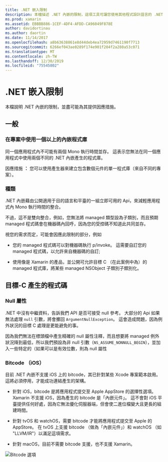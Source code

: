 ```yaml
---
title: .NET 嵌入限制
description: 本檔描述 .NET 內嵌的限制，這項工具可讓您使用其他程式設計語言的 .NET 程式碼。
ms.prod: xamarin
ms.assetid: EBBBB886-1CEF-4DF4-AFDD-CA96049F878E
author: davidortinau
ms.author: daortin
ms.date: 11/14/2017
ms.openlocfilehash: a8b63638861e8d44deb4ea72959d7461190f7713
ms.sourcegitcommit: 6266ef043ae0289f174e901f204f2a280a53c071
ms.translationtype: MT
ms.contentlocale: zh-TW
ms.lasthandoff: 12/30/2019
ms.locfileid: "75545802"
---
```

# <a name="net-embedding-limitations"></a>.NET 嵌入限制

本檔說明 .NET 內嵌的限制，並盡可能為其提供因應措施。

## <a name="general"></a>一般

### <a name="use-more-than-one-embedded-library-in-a-project"></a>在專案中使用一個以上的內嵌程式庫

同一個應用程式內不可能有兩個 Mono 執行時間並存。 這表示您無法在同一個應用程式中使用兩個不同的 .NET 內嵌產生的程式庫。

因應措施 **：** 您可以使用產生器來建立包含數個元件的單一程式庫（來自不同的專案）。

### <a name="subclassing"></a>種類

.NET 內嵌藉由公開適用于目的語言和平臺的一組立即可用的 Api，來減輕應用程式內 Mono 執行時間的整合。

不過，這不是雙向整合，例如，您無法將 managed 類型設為子類別，而且預期 managed 程式碼會在機器碼內回呼，因為您的受控碼不知道此共同並存。

視您的需求而定，可能會因應此限制的部分，例如

* 您的 managed 程式碼可以對機器碼執行 p/invoke。 這需要自訂您的 managed 程式碼，以允許來自機器碼的自訂;

* 使用像是 Xamarin 的產品，並公開可允許目標 C （在此案例中為）的 managed 程式庫，將某些 managed NSObject 子類別子類別化。

## <a name="objective-c-generated-code"></a>目標-C 產生的程式碼

### <a name="nullability"></a>Null 屬性

.NET 中沒有中繼資料，告訴我們 API 是否可接受 null 參考。 大部分的 Api 如果無法處理 `null` 引數，將會擲回 `ArgumentNullException`。 這會造成問題，因為例外狀況的目標 C 處理是更能避免的事。

因為我們無法在標頭檔中產生精確的 null 屬性注釋，而且想要將 managed 例外狀況降到最低，所以我們預設為非 null 引數（`NS_ASSUME_NONNULL_BEGIN`），並加入一些特定的（如果可以是有效位數，則為 null 屬性

### <a name="bitcode-ios"></a>Bitcode （iOS）

目前 .NET 內嵌不支援 iOS 上的 bitcode，其已針對某些 Xcode 專案範本啟用。 這將必須停用，才能成功連結產生的架構。

* 針對 iOS，bitcode 是將應用程式提交至 Apple AppStore 的選擇性選項。 Xamarin 不支援 iOS，因為產生的 bitcode 是「內嵌元件」。 這不會對 iOS 平臺提供任何好處，因為它無法優化伺服器端，但會使二進位檔變大且更長的組建時間。

* 針對 tvOS 和 watchOS，需要 bitcode 才能將應用程式提交至 Apple 的 AppStore。 在 tvOS 上支援 bitcode （做為「內嵌元件」）和 watchOS （如 "LLVM/IR"）以滿足這項需求。

* 針對 macOS，目前不需要 bitcode 支援，也不支援 Xamarin。

![Bitcode 選項](images/ios-bitcode-option.png)
